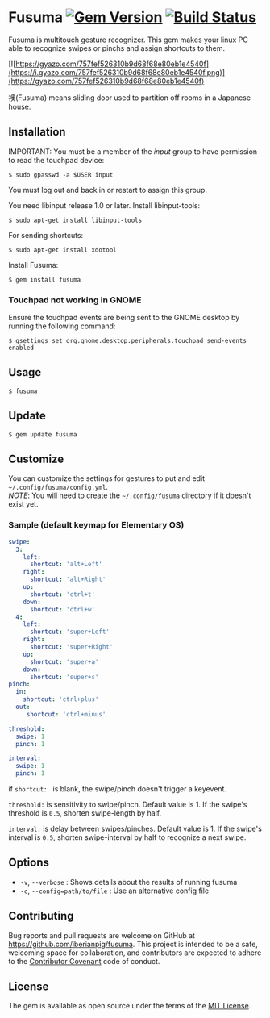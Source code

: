 # Fusuma [![Gem Version](https://badge.fury.io/rb/fusuma.svg)](https://badge.fury.io/rb/fusuma) [![Build Status](https://travis-ci.org/iberianpig/fusuma.svg?branch=master)](https://travis-ci.org/iberianpig/fusuma)

Fusuma is multitouch gesture recognizer.
This gem makes your linux PC able to recognize swipes or pinchs and assign shortcuts to them.

[![https://gyazo.com/757fef526310b9d68f68e80eb1e4540f](https://i.gyazo.com/757fef526310b9d68f68e80eb1e4540f.png)](https://gyazo.com/757fef526310b9d68f68e80eb1e4540f)

襖(Fusuma) means sliding door used to partition off rooms in a Japanese house.

## Installation

IMPORTANT: You must be a member of the _input_ group to have permission
 to read the touchpad device:

    $ sudo gpasswd -a $USER input

You must log out and back in or restart to assign this group.

You need libinput release 1.0 or later. Install libinput-tools: 

    $ sudo apt-get install libinput-tools

For sending shortcuts:

    $ sudo apt-get install xdotool

Install Fusuma:

    $ gem install fusuma

### Touchpad not working in GNOME

Ensure the touchpad events are being sent to the GNOME desktop by running the following command:

    $ gsettings set org.gnome.desktop.peripherals.touchpad send-events enabled

## Usage

    $ fusuma

## Update

    $ gem update fusuma

## Customize

You can customize the settings for gestures to put and edit `~/.config/fusuma/config.yml`.  
*NOTE*: You will need to create the `~/.config/fusuma` directory if it doesn't exist yet.


### Sample (default keymap for Elementary OS)

```yaml
swipe:
  3: 
    left: 
      shortcut: 'alt+Left'
    right: 
      shortcut: 'alt+Right'
    up: 
      shortcut: 'ctrl+t'
    down: 
      shortcut: 'ctrl+w'
  4:
    left: 
      shortcut: 'super+Left'
    right: 
      shortcut: 'super+Right'
    up: 
      shortcut: 'super+a'
    down: 
      shortcut: 'super+s'
pinch:
  in:
    shortcut: 'ctrl+plus'
  out:
     shortcut: 'ctrl+minus'

threshold:
  swipe: 1
  pinch: 1

interval:
  swipe: 1
  pinch: 1
```

if `shortcut: ` is blank, the swipe/pinch doesn't trigger a keyevent.

`threshold:` is sensitivity to swipe/pinch. Default value is 1.
If the swipe's threshold is `0.5`, shorten swipe-length by half.

`interval:` is delay between swipes/pinches. Default value is 1.
If the swipe's interval is `0.5`, shorten swipe-interval by half to recognize a next swipe.

## Options

*   `-v`, `--verbose`             : Shows details about the results of running fusuma
*   `-c`, `--config=path/to/file` : Use an alternative config file

## Contributing

Bug reports and pull requests are welcome on GitHub at https://github.com/iberianpig/fusuma. This project is intended to be a safe, welcoming space for collaboration, and contributors are expected to adhere to the [Contributor Covenant](http://contributor-covenant.org) code of conduct.


## License

The gem is available as open source under the terms of the [MIT License](http://opensource.org/licenses/MIT).

